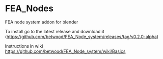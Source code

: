 # FEA_Nodes
 FEA node system addon for blender

To install go to the latest release and download it (https://github.com/betwood/FEA_Node_system/releases/tag/v0.2.0-alpha)

Instructions in wiki https://github.com/betwood/FEA_Node_system/wiki/Basics
